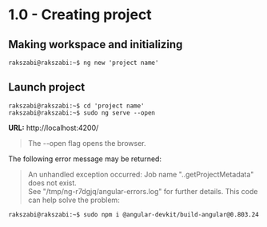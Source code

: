 # 1.0 - Creating project

## Making workspace and initializing

``` console
rakszabi@rakszabi:~$ ng new 'project name'
```

## Launch project

``` console
rakszabi@rakszabi:~$ cd 'project name'
rakszabi@rakszabi:~$ sudo ng serve --open
```

**URL:** http://localhost:4200/

> The --open flag opens the browser.

The following error message may be returned:

> An unhandled exception occurred: Job name "..getProjectMetadata" does not exist.<br>See "/tmp/ng-r7dgjq/angular-errors.log" for further details.
This code can help solve the problem:

``` console
rakszabi@rakszabi:~$ sudo npm i @angular-devkit/build-angular@0.803.24
```
